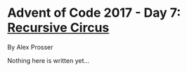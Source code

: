 # Advent of Code 2017 - Day 7: [Recursive Circus](https://adventofcode.com/2017/day/7)
By Alex Prosser

Nothing here is written yet...